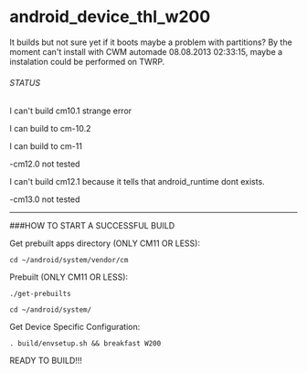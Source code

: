 # android_device_thl_w200
It builds but not sure yet if it boots maybe a problem with partitions?
By the moment can't install with CWM automade 08.08.2013 02:33:15, maybe a instalation could be performed on TWRP.

###### STATUS
I can't build cm10.1 strange error

I can build to cm-10.2

I can build to cm-11

-cm12.0 not tested

I can't build cm12.1 because it tells that android_runtime dont exists.

-cm13.0 not tested

-----
###HOW TO START A SUCCESSFUL BUILD

Get prebuilt apps directory (ONLY CM11 OR LESS):

    cd ~/android/system/vendor/cm

Prebuilt (ONLY CM11 OR LESS):

    ./get-prebuilts

    cd ~/android/system/

Get Device Specific Configuration:

    . build/envsetup.sh && breakfast W200

READY TO BUILD!!!
